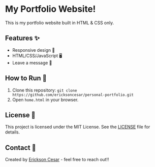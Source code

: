 # My Portfolio Website!

This is my portfolio website built in HTML & CSS only.

## Features ✨

- Responsive design 📱
- HTML/CSS/JavaScript 🖥️
- Leave a message 💬

## How to Run 🚀

1. Clone this repository: `git clone https://github.com/ericksoncesar/personal-portfolio.git`
2. Open `home.html` in your browser.

## License 📄

This project is licensed under the MIT License. See the [LICENSE](./LICENSE) file for details.

## Contact 📧

Created by [Erickson Cesar](#) - feel free to reach out!!
